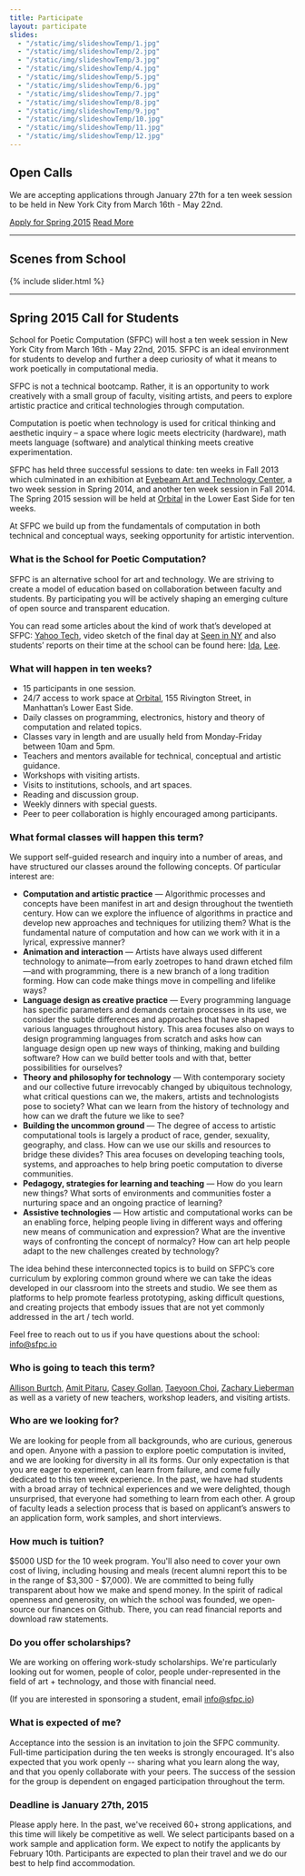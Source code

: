 ```yaml
---
title: Participate
layout: participate
slides:
  - "/static/img/slideshowTemp/1.jpg"
  - "/static/img/slideshowTemp/2.jpg"
  - "/static/img/slideshowTemp/3.jpg"
  - "/static/img/slideshowTemp/4.jpg"
  - "/static/img/slideshowTemp/5.jpg"
  - "/static/img/slideshowTemp/6.jpg"
  - "/static/img/slideshowTemp/7.jpg"
  - "/static/img/slideshowTemp/8.jpg"
  - "/static/img/slideshowTemp/9.jpg"
  - "/static/img/slideshowTemp/10.jpg"
  - "/static/img/slideshowTemp/11.jpg"
  - "/static/img/slideshowTemp/12.jpg"
---
```


## Open Calls

We are accepting applications through January 27th for a ten week session to be held in New York City from March 16th - May 22nd.

<a href="/participate/apply/" class="btn btn-primary btn-lg">Apply for Spring 2015</a> <a href="#spring-2015-call-for-students" class="btn btn-default btn-lg">Read More</a>

***

## Scenes from School

{% include slider.html %}

***

## Spring 2015 Call for Students

School for Poetic Computation (SFPC) will host a ten week session in New York City from March 16th - May 22nd, 2015. SFPC is an ideal environment for students to develop and further a deep curiosity of what it means to work poetically in computational media.
 
SFPC is not a technical bootcamp. Rather, it is an opportunity to work creatively with a small group of faculty, visiting artists, and peers to explore artistic practice and critical technologies through computation. 

Computation is poetic when technology is used for critical thinking and aesthetic inquiry – a space where logic meets electricity (hardware), math meets language (software) and analytical thinking meets creative experimentation.
 
SFPC has held three successful sessions to date: ten weeks in Fall 2013 which culminated in an exhibition at [Eyebeam Art and Technology Center](http://eyebeam.org/), a two week session in Spring 2014, and another ten week session in Fall 2014. The Spring 2015 session will be held at [Orbital](http://orbitalnyc.com/) in the Lower East Side for ten weeks.

At SFPC we build up from the fundamentals of computation in both technical and conceptual ways, seeking opportunity for artistic intervention.

### What is the School for Poetic Computation?  

SFPC is an alternative school for art and technology. We are striving to create a model of education based on collaboration between faculty and students. By participating you will be actively shaping an emerging culture of open source and transparent education. 
 
You can read some articles about the kind of work that’s developed at SFPC: [Yahoo Tech](https://www.yahoo.com/tech/what-does-poetic-computation-look-like-here-are-six-88665797019.html), video sketch of the final day at [Seen in NY](https://vialogues.com/vialogues/play/14021) and also students’ reports on their time at the school can be found here: [Ida](http://uncommonplaces.com/2014/06/school-poetic-computation/), [Lee](http://www.thehacktory.org/the-school-for-poetic-computation/).

### What will happen in ten weeks?

- 15 participants in one session. 
- 24/7 access to work space at [Orbital](http://orbitalnyc.com), 155 Rivington Street, in Manhattan’s Lower East Side.
- Daily classes on programming, electronics, history and theory of computation and related topics.
- Classes vary in length and are usually held from Monday-Friday between 10am and 5pm. 
- Teachers and mentors available for technical, conceptual and artistic guidance.
- Workshops with visiting artists. 
- Visits to institutions, schools, and art spaces. 
- Reading and discussion group.
- Weekly dinners with special guests. 
- Peer to peer collaboration is highly encouraged among participants.

### What formal classes will happen this term?

We support self-guided research and inquiry into a number of areas, and have structured our classes around the following concepts. Of particular interest are:

- **Computation and artistic practice** — Algorithmic processes and concepts have been manifest in art and design throughout the twentieth century. How can we explore the influence of algorithms in practice and develop new approaches and techniques for utilizing them? What is the fundamental nature of computation and how can we work with it in a lyrical, expressive manner?
- **Animation and interaction** — Artists have always used different technology to animate—from early zoetropes to hand drawn etched film—and with programming, there is a new branch of a long tradition forming. How can code make things move in compelling and lifelike ways?
- **Language design as creative practice** — Every programming language has specific parameters and demands certain processes in its use, we consider the subtle differences and approaches that have shaped various languages throughout history. This area focuses also on ways to design programming languages from scratch and asks how can language design open up new ways of thinking, making and building software? How can we build better tools and with that, better possibilities for ourselves?
- **Theory and philosophy for technology** — With contemporary society and our collective future irrevocably changed by ubiquitous technology, what critical questions can we, the makers, artists and technologists pose to society? What can we learn from the history of technology and how can we draft the future we like to see? 
- **Building the uncommon ground** — The degree of access to artistic computational tools is largely a product of race, gender, sexuality, geography, and class. How can we use our skills and resources to bridge these divides? This area focuses on developing teaching tools, systems, and approaches to help bring poetic computation to diverse communities.
- **Pedagogy, strategies for learning and teaching** — How do you learn new things? What sorts of environments and communities foster a nurturing space and an ongoing practice of learning?
- **Assistive technologies** — How artistic and computational works can be an enabling force, helping people living in different ways and offering new means of communication and expression? What are the inventive ways of confronting the concept of normalcy? How can art help people adapt to the new challenges created by technology? 

The idea behind these interconnected topics is to build on SFPC’s core curriculum by exploring common ground where we can take the ideas developed in our classroom into the streets and studio. We see them as platforms to help promote fearless prototyping, asking difficult questions, and creating projects that embody issues that are not yet commonly addressed in the art / tech world.

Feel free to reach out to us if you have questions about the school: [info@sfpc.io](mailto:info@sfpc.io)

### Who is going to teach this term?  

[Allison Burtch](http://www.allisonburtch.net/), [Amit Pitaru](http://www.pitaru.com), [Casey Gollan](http://caseyagollan.com), [Taeyoon Choi](http://taeyoonchoi.com/), [Zachary Lieberman](http://thesystemis.com/) as well as a variety of new teachers, workshop leaders, and visiting artists.

### Who are we looking for?

We are looking for people from all backgrounds, who are curious, generous and open. Anyone with a passion to explore poetic computation is invited, and we are looking for diversity in all its forms. Our only expectation is that you are eager to experiment, can learn from failure, and come fully dedicated to this ten week experience. In the past, we have had students with a broad array of technical experiences and we were delighted, though unsurprised, that everyone had something to learn from each other. A group of faculty leads a selection process that is based on applicant’s answers to an application form, work samples, and short interviews. 

### How much is tuition?

$5000 USD for the 10 week program. You'll also need to cover your own cost of living, including housing and meals (recent alumni report this to be in the range of $3,300 - $7,000). We are committed to being fully transparent about how we make and spend money. In the spirit of radical openness and generosity, on which the school was founded, we open-source our finances on Github. There, you can read financial reports and download raw statements.

### Do you offer scholarships?

We are working on offering work-study scholarships. We're particularly looking out for women, people of color, people under-represented in the field of art + technology, and those with financial need. 

(If you are interested in sponsoring a student, email [info@sfpc.io](mailto:info@sfpc.io))

### What is expected of me?

Acceptance into the session is an invitation to join the SFPC community. Full-time participation during the ten weeks is strongly encouraged.  It's also expected that you work openly -- sharing what you learn along the way, and that you openly collaborate with your peers.  The success of the session for the group is dependent on engaged participation throughout the term.

### Deadline is January 27th, 2015  

Please apply here. In the past, we've received 60+ strong applications, and this time will likely be competitive as well. We select participants based on a work sample and application form. We expect to notify the applicants by February 10th. Participants are expected to plan their travel and we do our best to help find accommodation.